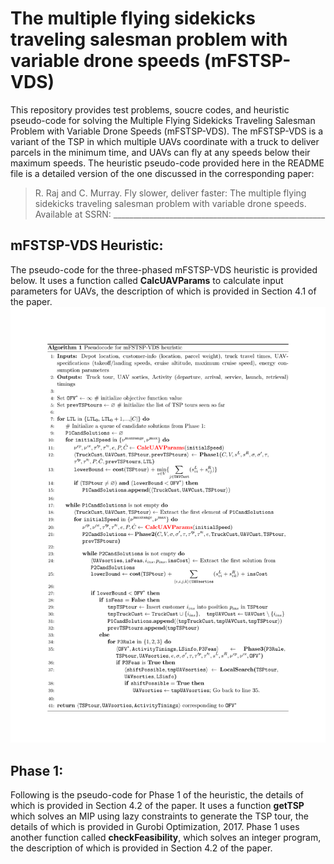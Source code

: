 # The multiple flying sidekicks traveling salesman problem with variable drone speeds (mFSTSP-VDS)
This repository provides test problems, soucre codes, and heuristic pseudo-code for solving the Multiple Flying Sidekicks Traveling Salesman Problem with Variable Drone Speeds (mFSTSP-VDS). The mFSTSP-VDS is a variant of the TSP in which multiple UAVs coordinate with a truck to deliver parcels in the minimum time, and UAVs can fly at any speeds below their maximum speeds. The heuristic pseudo-code provided here in the README file is a detailed version of the one discussed in the corresponding paper:
> R. Raj and C. Murray. Fly slower, deliver faster: The multiple flying sidekicks traveling salesman problem with variable drone speeds. Available at SSRN: _____________________________________________________

## mFSTSP-VDS Heuristic:
The pseudo-code for the three-phased mFSTSP-VDS heuristic is provided below. It uses a function called **CalcUAVParams** to calculate input parameters for UAVs, the description of which is provided in Section 4.1 of the paper.
![alt text](https://github.com/optimatorlab/mFSTSP-VDS/blob/murray/Heuristic.png "Logo Title Text 1")

## Phase 1:
Following is the pseudo-code for Phase 1 of the heuristic, the details of which is provided in Section 4.2 of the paper. It uses a function **getTSP** which solves an MIP using lazy constraints to generate the TSP tour, the details of which is provided in Gurobi Optimization, 2017. Phase 1 uses another function called **checkFeasibility**, which solves an integer program, the description of which is provided in Section 4.2 of the paper.
